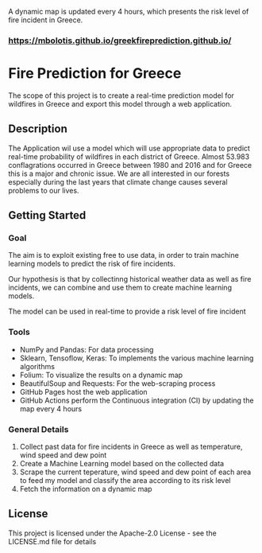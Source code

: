 A dynamic map is updated every 4 hours, which presents the risk level of fire incident in Greece.

### https://mbolotis.github.io/greekfireprediction.github.io/


# Fire Prediction for Greece

The scope of this project is to create a real-time prediction model for wildfires in Greece and export this model through a web application.

## Description

The Application wil use a model which will use appropriate data to predict real-time probability of wildfires in each district of Greece. 
Almost 53.983 conflagrations occurred in Greece between 1980 and 2016 and for Greece this is a major and chronic issue. We are all interested in our forests especially during the last years that climate change causes several problems to our lives. 

## Getting Started

### Goal

The aim is to exploit existing free to use data, in order to train machine learning models to predict the risk of fire incidents.

Our hypothesis is that by collectinng historical weather data as well as fire incidents, we can combine and use them to create machine learning models.

The model can be used in real-time to provide a risk level of fire incident

### Tools

- NumPy and Pandas: For data processing
- Sklearn, Tensoflow, Keras: To implements the various machine learning algorithms
- Folium: To visualize the results on a dynamic map
- BeautifulSoup and Requests: For the web-scraping process
- GitHub Pages host the web application 
- GitHub Actions perform the Continuous integration (CI) by updating the map every 4 hours 

### General Details 

1. Collect past data for fire incidents in Greece as well as temperature, wind speed and dew point
2. Create a Machine Learning model based on the collected data
3. Scrape the current teperature, wind speed and dew point of each area to feed my model and classify the area according to its risk level
4. Fetch the information on a dynamic map

## License

This project is licensed under the Apache-2.0 License - see the LICENSE.md file for details
